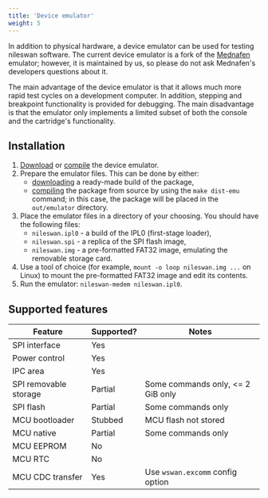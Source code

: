 ```yaml
---
title: 'Device emulator'
weight: 5
---
```


In addition to physical hardware, a device emulator can be used for testing nileswan software. The current device
emulator is a fork of the [Mednafen](https://mednafen.github.io/) emulator; however, it is maintained by us, so
please do not ask Mednafen's developers questions about it.

The main advantage of the device emulator is that it allows much more rapid test cycles on a development computer. In addition,
stepping and breakpoint functionality is provided for debugging. The main disadvantage is that the emulator only implements
a limited subset of both the console and the cartridge's functionality.

## Installation

1. [Download](https://github.com/49bitcat/nileswan-medem/releases) or [compile](https://github.com/49bitcat/nileswan-medem) the device emulator.
2. Prepare the emulator files. This can be done by either:
    - [downloading]() a ready-made build of the package,
    - [compiling]() the package from source by using the `make dist-emu` command; in this case, the package will be placed in the `out/emulator` directory.
3. Place the emulator files in a directory of your choosing. You should have the following files:
    - `nileswan.ipl0` - a build of the IPL0 (first-stage loader),
    - `nileswan.spi` - a replica of the SPI flash image,
    - `nileswan.img` - a pre-formatted FAT32 image, emulating the removable storage card.
4. Use a tool of choice (for example, `mount -o loop nileswan.img ...` on Linux) to mount the pre-formatted FAT32 image and edit its contents.
5. Run the emulator: `nileswan-medem nileswan.ipl0`.

## Supported features

| Feature | Supported? | Notes |
|---------|------------|-------|
| SPI interface | Yes | |
| Power control | Yes | |
| IPC area | Yes | |
| SPI removable storage | Partial | Some commands only, <= 2 GiB only |
| SPI flash | Partial | Some commands only |
| MCU bootloader | Stubbed | MCU flash not stored |
| MCU native | Partial | Some commands only |
| MCU EEPROM | No | |
| MCU RTC | No | |
| MCU CDC transfer | Yes | Use `wswan.excomm` config option |

